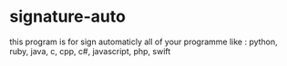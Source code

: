 # signature-auto
this program is for sign automaticly all of your programme like : python, ruby, java, c, cpp, c#, javascript, php, swift
